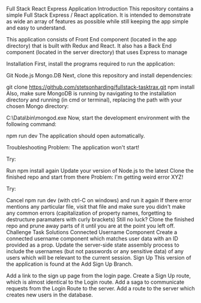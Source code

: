 Full Stack React Express Application
Introduction
This repository contains a simple Full Stack Express / React application. It is intended to demonstrate as wide an array of features as possible while still keeping the app simple and easy to understand.

This application consists of Front End component (located in the app directory) that is built with Redux and React. It also has a Back End component (located in the server directory) that uses Express to manage

Installation
First, install the programs required to run the application:

Git
Node.js
Mongo.DB
Next, clone this repository and install dependencies:

git clone https://github.com/stetsonharding/fullstack-tasktrax.git
npm install
Also, make sure MongoDB is running by navigating to the installation directory and running (in cmd or terminal), replacing the path with your chosen Mongo directory:

C:\Data\bin\mongod.exe
Now, start the development environment with the following command:

npm run dev
The application should open automatically.

Troubleshooting
Problem: The application won't start!

Try:

Run npm install again
Update your version of Node.js to the latest
Clone the finished repo and start from there
Problem: I'm getting weird error XYZ!

Try:

Cancel npm run dev (with ctrl-C on windows) and run it again
If there error mentions any particular file, visit that file and make sure you didn't make any common errors (capitalization of property names, forgetting to destructure paramaters with curly brackets)
Still no luck? Clone the finished repo and prune away parts of it until you are at the point you left off.
Challenge Task Solutions
Connected Username Component
Create a connected username component which matches user data with an ID provided as a prop.
Update the server-side state assembly process to include the usernames (but not passwords or any sensitive data) of any users which will be relevant to the current session.
Sign Up
This version of the application is found at the Add Sign Up Branch.

Add a link to the sign up page from the login page.
Create a Sign Up route, which is almost identical to the Login route.
Add a saga to communicate requests from the Login Route to the server.
Add a route to the server which creates new users in the database.
